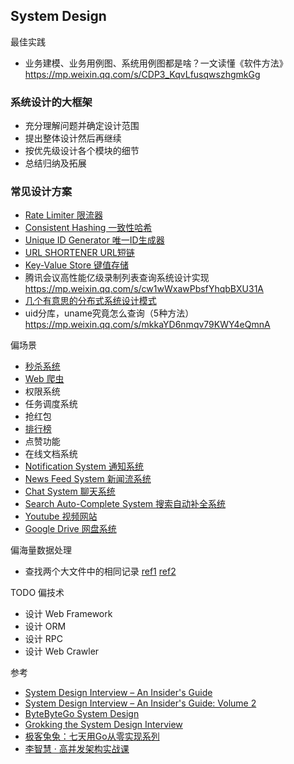 ## System Design

最佳实践
- 业务建模、业务用例图、系统用例图都是啥？一文读懂《软件方法》https://mp.weixin.qq.com/s/CDP3_KqvLfusqwszhgmkGg


### 系统设计的大框架
- 充分理解问题并确定设计范围
- 提出整体设计然后再继续
- 按优先级设计各个模块的细节
- 总结归纳及拓展

### 常见设计方案
- [Rate Limiter 限流器](https://github.com/gzhh/golang-notes/tree/main/system-design/rate-limiter.md)
- [Consistent Hashing 一致性哈希](https://github.com/gzhh/golang-notes/tree/main/system-design/consistent-hashing.md)
- [Unique ID Generator 唯一ID生成器](https://github.com/gzhh/golang-notes/tree/main/system-design/unique-id-generator.md)
- [URL SHORTENER URL短链](https://github.com/gzhh/golang-notes/tree/main/system-design/url-shortener.md)
- [Key-Value Store 键值存储](key-value-store.md)
- 腾讯会议高性能亿级录制列表查询系统设计实现 https://mp.weixin.qq.com/s/cw1wWxawPbsfYhqbBXU31A
- [几个有意思的分布式系统设计模式](https://www.raychase.net/7710)
- uid分库，uname究竟怎么查询（5种方法）https://mp.weixin.qq.com/s/mkkaYD6nmqv79KWY4eQmnA

偏场景
- [秒杀系统](spike-system.md)
- [Web 爬虫](web-crawler.md)
- 权限系统
- 任务调度系统
- 抢红包
- [排行榜](leaderboard.md)
- 点赞功能
- 在线文档系统
- [Notification System 通知系统](notification-system.md)
- [News Feed System 新闻流系统](news-feed-system.md)
- [Chat System 聊天系统](chat-system.md)
- [Search Auto-Complete System 搜索自动补全系统](search-autocomplete-system.md)
- [Youtube 视频网站](youtube.md)
- [Google Drive 网盘系统](google-drive.md)

偏海量数据处理
- 查找两个大文件中的相同记录 [ref1](https://blog.csdn.net/Fly_as_tadpole/article/details/88375809) [ref2](https://www.zhihu.com/question/21827402)

TODO 偏技术
- 设计 Web Framework
- 设计 ORM
- 设计 RPC
- 设计 Web Crawler

参考
- [System Design Interview – An Insider's Guide](https://www.goodreads.com/book/show/54109255-system-design-interview-an-insider-s-guide)
- [System Design Interview – An Insider's Guide: Volume 2](https://www.goodreads.com/book/show/60631342-system-design-interview-an-insider-s-guide)
- [ByteByteGo System Design](https://blog.bytebytego.com)
- [Grokking the System Design Interview](https://www.educative.io/courses/grokking-the-system-design-interview)
- [极客兔兔：七天用Go从零实现系列](https://geektutu.com/post/gee.html)
- [李智慧 · 高并发架构实战课](https://time.geekbang.org/column/intro/100105701)

